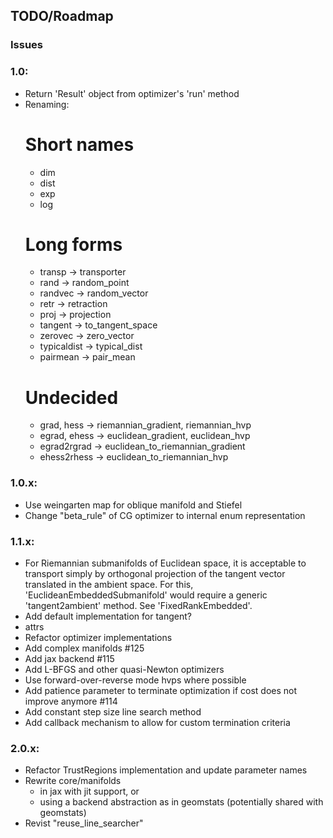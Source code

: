 ## TODO/Roadmap

### Issues

### 1.0:
  - Return 'Result' object from optimizer's 'run' method
  - Renaming:
    # Short names
    * dim
    * dist
    * exp
    * log
    # Long forms
    * transp -> transporter
    * rand -> random_point
    * randvec -> random_vector
    * retr -> retraction
    * proj -> projection
    * tangent -> to_tangent_space
    * zerovec -> zero_vector
    * typicaldist -> typical_dist
    * pairmean -> pair_mean
    # Undecided
    * grad, hess -> riemannian_gradient, riemannian_hvp
    * egrad, ehess -> euclidean_gradient, euclidean_hvp
    * egrad2rgrad -> euclidean_to_riemannian_gradient
    * ehess2rhess -> euclidean_to_riemannian_hvp

### 1.0.x:
  - Use weingarten map for oblique manifold and Stiefel
  - Change "beta_rule" of CG optimizer to internal enum representation

### 1.1.x:
  - For Riemannian submanifolds of Euclidean space, it is acceptable to
    transport simply by orthogonal projection of the tangent vector translated
    in the ambient space. For this, 'EuclideanEmbeddedSubmanifold' would
    require a generic 'tangent2ambient' method. See 'FixedRankEmbedded'.
  - Add default implementation for tangent?
  - attrs
  - Refactor optimizer implementations
  - Add complex manifolds #125
  - Add jax backend #115
  - Add L-BFGS and other quasi-Newton optimizers
  - Use forward-over-reverse mode hvps where possible
  - Add patience parameter to terminate optimization if
    cost does not improve anymore #114
  - Add constant step size line search method
  - Add callback mechanism to allow for custom termination criteria

### 2.0.x:
  - Refactor TrustRegions implementation and update parameter names
  - Rewrite core/manifolds
    * in jax with jit support, or
    * using a backend abstraction as in geomstats (potentially shared with
      geomstats)
  - Revist "reuse_line_searcher"
